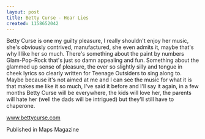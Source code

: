 ```yaml
---
layout: post
title: Betty Curse - Hear Lies
created: 1158652042
---
```

Betty Curse is one my guilty pleasure, I really shouldn't enjoy her music, she's obviously contrived, manufactured, she even admits it, maybe that's why I like her so much. There's something about the paint by numbers Glam-Pop-Rock that's just so damn appealing and fun. Something about the glammed up sense of pleasure, the ever so slightly silly and tongue in cheek lyrics so clearly written for Teenage Outsiders to sing along to. Maybe because it's not aimed at me and I can see the music for what it is that makes me like it so much, I've said it before and I'll say it again, in a few months Betty Curse will be everywhere, the kids will love her, the parents will hate her (well the dads will be intrigued) but they'll still have to chaperone.

<a href='http://www.bettycurse.com' target='_blank'>www.bettycurse.com</a>


Published in Maps Magazine
